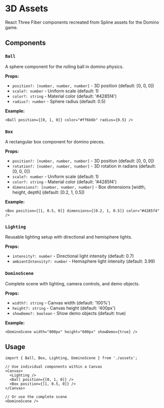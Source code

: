 # 3D Assets

React Three Fiber components recreated from Spline assets for the Domino game.

## Components

### `Ball`
A sphere component for the rolling ball in domino physics.

**Props:**
- `position?: [number, number, number]` - 3D position (default: [0, 0, 0])
- `scale?: number` - Uniform scale (default: 1)
- `color?: string` - Material color (default: '#4285f4')
- `radius?: number` - Sphere radius (default: 0.5)

**Example:**
```tsx
<Ball position={[0, 1, 0]} color="#ff6b6b" radius={0.5} />
```

### `Box`
A rectangular box component for domino pieces.

**Props:**
- `position?: [number, number, number]` - 3D position (default: [0, 0, 0])
- `rotation?: [number, number, number]` - 3D rotation in radians (default: [0, 0, 0])
- `scale?: number` - Uniform scale (default: 1)
- `color?: string` - Material color (default: '#4285f4')
- `dimensions?: [number, number, number]` - Box dimensions [width, height, depth] (default: [0.2, 1, 0.5])

**Example:**
```tsx
<Box position={[1, 0.5, 0]} dimensions={[0.2, 1, 0.5]} color="#4285f4" />
```

### `Lighting`
Reusable lighting setup with directional and hemisphere lights.

**Props:**
- `intensity?: number` - Directional light intensity (default: 0.7)
- `ambientIntensity?: number` - Hemisphere light intensity (default: 3.99)

### `DominoScene`
Complete scene with lighting, camera controls, and demo objects.

**Props:**
- `width?: string` - Canvas width (default: '100%')
- `height?: string` - Canvas height (default: '400px')
- `showDemo?: boolean` - Show demo objects (default: true)

**Example:**
```tsx
<DominoScene width="800px" height="600px" showDemo={true} />
```

## Usage

```tsx
import { Ball, Box, Lighting, DominoScene } from './assets';

// Use individual components within a Canvas
<Canvas>
  <Lighting />
  <Ball position={[0, 1, 0]} />
  <Box position={[1, 0.5, 0]} />
</Canvas>

// Or use the complete scene
<DominoScene />
``` 